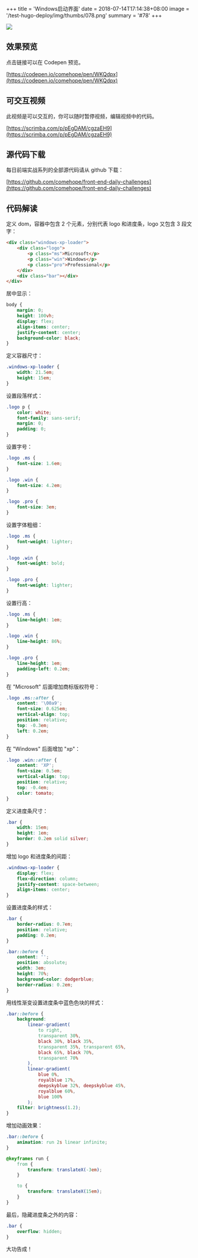 +++
title = 'Windows启动界面'
date = 2018-07-14T17:14:38+08:00
image = '/test-hugo-deploy/img/thumbs/078.png'
summary = '#78'
+++

![](./work.gif)

## 效果预览

点击链接可以在 Codepen 预览。

[https://codepen.io/comehope/pen/WKQdpx](https://codepen.io/comehope/pen/WKQdpx)

## 可交互视频

此视频是可以交互的，你可以随时暂停视频，编辑视频中的代码。

[https://scrimba.com/p/pEgDAM/cgzaEH9](https://scrimba.com/p/pEgDAM/cgzaEH9)

## 源代码下载

每日前端实战系列的全部源代码请从 github 下载：

[https://github.com/comehope/front-end-daily-challenges](https://github.com/comehope/front-end-daily-challenges)

## 代码解读

定义 dom，容器中包含 2 个元素，分别代表 logo 和进度条，logo 又包含 3 段文字：
```html
<div class="windows-xp-loader">
    <div class="logo">
        <p class="ms">Microsoft</p>
        <p class="win">Windows</p>
        <p class="pro">Professional</p>
    </div>
    <div class="bar"></div>
</div>
```

居中显示：
```css
body {
    margin: 0;
    height: 100vh;
    display: flex;
    align-items: center;
    justify-content: center;
    background-color: black;
}
```

定义容器尺寸：
```css
.windows-xp-loader {
    width: 21.5em;
    height: 15em;
}
```

设置段落样式：
```css
.logo p {
    color: white;
    font-family: sans-serif;
    margin: 0;
    padding: 0;
}
```

设置字号：
```css
.logo .ms {
    font-size: 1.6em;
}

.logo .win {
    font-size: 4.2em;
}

.logo .pro {
    font-size: 3em;
}
```

设置字体粗细：
```css
.logo .ms {
    font-weight: lighter;
}

.logo .win {
    font-weight: bold;
}

.logo .pro {
    font-weight: lighter;
}
```

设置行高：
```css
.logo .ms {
    line-height: 1em;
}

.logo .win {
    line-height: 86%;
}

.logo .pro {
    line-height: 1em;
    padding-left: 0.2em;
}
```

在 "Microsoft" 后面增加商标版权符号：
```css
.logo .ms::after {
    content: '\00a9';
    font-size: 0.625em;
    vertical-align: top;
    position: relative;
    top: -0.3em;
    left: 0.2em;
}
```

在 "Windows" 后面增加 "xp"：
```css
.logo .win::after {
    content: 'XP';
    font-size: 0.5em;
    vertical-align: top;
    position: relative;
    top: -0.4em;
    color: tomato;
}
```

定义进度条尺寸：
```css
.bar {
    width: 15em;
    height: 1em;
    border: 0.2em solid silver;
}
```

增加 logo 和进度条的间距：
```css
.windows-xp-loader {
    display: flex;
    flex-direction: column;
    justify-content: space-between;
    align-items: center;
}
```

设置进度条的样式：
```css
.bar {
    border-radius: 0.7em;
    position: relative;
    padding: 0.2em;
}

.bar::before {
    content: '';
    position: absolute;
    width: 3em;
    height: 70%;
    background-color: dodgerblue;
    border-radius: 0.2em;
}
```

用线性渐变设置进度条中蓝色色块的样式：
```css
.bar::before {
    background: 
        linear-gradient(
            to right,
            transparent 30%,
            black 30%, black 35%,
            transparent 35%, transparent 65%,
            black 65%, black 70%,
            transparent 70%
        ),
        linear-gradient(
            blue 0%,
            royalblue 17%,
            deepskyblue 32%, deepskyblue 45%,
            royalblue 60%,
            blue 100%
        );
    filter: brightness(1.2);
}
```

增加动画效果：
```css
.bar::before {
    animation: run 2s linear infinite;
}

@keyframes run {
    from {
        transform: translateX(-3em);
    }

    to {
        transform: translateX(15em);
    }
}
```

最后，隐藏进度条之外的内容：
```css
.bar {
    overflow: hidden;
}
```

大功告成！
